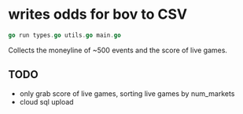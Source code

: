 # writes odds for bov to CSV

```go
go run types.go utils.go main.go
```

Collects the moneyline of ~500 events and the score of live games.

## TODO

* only grab score of live games, sorting live games by num_markets
* cloud sql upload
